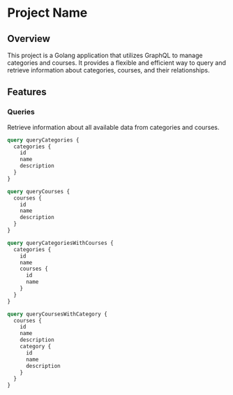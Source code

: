 # Project Name

## Overview

This project is a Golang application that utilizes GraphQL to manage categories and courses. It provides a flexible and efficient way to query and retrieve information about categories, courses, and their relationships.

## Features

### Queries

Retrieve information about all available data from categories and courses.

```graphql
query queryCategories {
  categories {
    id
    name
    description
  }
}

query queryCourses {
  courses {
    id
    name
    description
  }
}

query queryCategoriesWithCourses {
  categories {
    id
    name
    courses {
      id
      name 
    }
  }
}

query queryCoursesWithCategory {
  courses {
    id
    name
    description
    category {
      id
      name
      description
    }
  }
}

```
